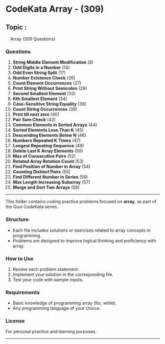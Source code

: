 # CodeKata Array - (309)

## **Topic :**

&#160;&#160;&#160;&#160;Array (309 Questions)

### Questions

1. **String Middle Element Modification** (9)
2. **Odd Digits in a Number** (14)
3. **Odd Even String Split** (17)
4. **Number Existence Check** (26)
5. **Count Element Occurrences** (27)
6. **Print String Without Semicolon** (29)
7. **Second Smallest Element** (33)
8. **Kth Smallest Element** (34)
9. **Case-Sensitive String Equality** (36)
10. **Count String Occurrences** (39)
11. **Print till next zero** (40)
12. **Pair Sum Check** (42)
13. **Common Elements in Sorted Arrays** (44)
14. **Sorted Elements Less Than K** (45)
15. **Descending Elements Below N** (46)
16. **Numbers Repeated K Times** (47)
17. **Longest Repeating Sequence** (49)
18. **Delete Last K Array Elements** (50)
19. **Max of Consecutive Pairs** (52)
20. **Rotated Array Rotation Count** (53)
21. **Find Position of Number in Array** (54)
22. **Counting Distinct Pairs** (55)
23. **Find Different Number in Series** (56)
24. **Max Length Increasing Subarray** (57)
25. **Merge and Sort Two Arrays** (58)



---

This folder contains coding practice problems focused on **array**, as part of the Guvi CodeKata series.

### Structure

- Each file includes solutions or exercises related to array concepts in programming.
- Problems are designed to improve logical thinking and proficiency with array.

### How to Use

1. Review each problem statement.
2. Implement your solution in the corresponding file.
3. Test your code with sample inputs.

### Requirements

- Basic knowledge of programming array (for, while).
- Any programming language of your choice.

### License

For personal practice and learning purposes.

---
